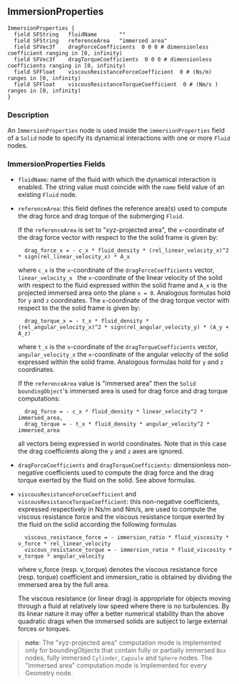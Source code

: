 ## ImmersionProperties

```
ImmersionProperties {
  field SFString   fluidName       ""
  field SFString   referenceArea   "immersed area"
  field SFVec3f    dragForceCoefficients  0 0 0 # dimensionless coefficient ranging in [0, infinity)
  field SFVec3f    dragTorqueCoefficients  0 0 0 # dimensionless coefficients ranging in [0, infinity)
  field SFFloat    viscousResistanceForceCoefficient  0 # (Ns/m) ranges in [0, infinity)
  field SFFloat    viscousResistanceTorqueCoefficient  0 # (Nm/s ) ranges in [0, infinity)
}
```

### Description

An `ImmersionProperties` node is used inside the `immersionProperties` field of
a `Solid` node to specify its dynamical interactions with one or more `Fluid`
nodes.

### ImmersionProperties Fields

- `fluidName`: name of the fluid with which the dynamical interaction is enabled.
The string value must coincide with the `name` field value of an existing
`Fluid` node.

- `referenceArea`: this field defines the reference area(s) used to compute the
drag force and drag torque of the submerging `Fluid`.

    If the `referenceArea` is set to "xyz-projected area", the `x`-coordinate of the
    drag force vector with respect to the the solid frame is given by:

        drag_force_x = - c_x * fluid_density * (rel_linear_velocity_x)^2 * sign(rel_linear_velocity_x) * A_x

    where `c_x` is the `x`-coordinate of the `dragForceCoefficients` vector,
    `linear_velocity_x ` the `x`-coordinate of the linear velocity of the solid with
    respect to the fluid expressed within the solid frame and `A_x` is the projected
    immersed area onto the plane `x = 0`. Analogous formulas hold for `y` and `z`
    coordinates.  The `x`-coordinate of the drag torque vector with respect to the
    the solid frame is given by:

        drag_torque_x = - t_x * fluid_density * (rel_angular_velocity_x)^2 * sign(rel_angular_velocity_y) * (A_y + A_z)

    where `t_x` is the `x`-coordinate of the `dragTorqueCoefficients` vector,
    `angular_velocity_x` the `x`-coordinate of the angular velocity of the solid
    expressed within the solid frame. Analogous formulas hold for `y` and `z`
    coordinates.

    If the `referenceArea` value is "immersed area" then the `Solid`
    `boundingObject`'s immersed area is used for drag force and drag torque
    computations:

        drag_force = - c_x * fluid_density * linear_velocity^2 * immersed_area,
        drag_torque = - t_x * fluid_density * angular_velocity^2 * immersed_area

    all vectors being expressed in world coordinates. Note that in this case the
    drag coefficients along the `y` and `z` axes are ignored.

- `dragForceCoefficients` and `dragTorqueCoefficients`: dimensionless non-negative
coefficients used to compute the drag force and the drag torque exerted by the
fluid on the solid. See above formulas.

- `viscousResistanceForceCoefficient` and `viscousResistanceTorqueCoefficient`:
this non-negative coefficients, expressed respectively in Ns/m and Nm/s, are
used to compute the viscous resistance force and the viscous resistance torque
exerted by the fluid on the solid according the following formulas

        viscous_resistance_force = - immersion_ratio * fluid_viscosity * v_force * rel_linear_velocity
        viscous_resistance_torque = - immersion_ratio * fluid_viscosity * v_torque * angular_velocity

    where v\_force (resp. v\_torque) denotes the viscous resistance force (resp.
    torque) coefficient and immersion\_ratio is obtained by dividing the immersed
    area by the full area.

    The viscous resistance (or linear drag) is appropriate for objects moving
    through a fluid at relatively low speed where there is no turbulences. By its
    linear nature it may offer a better numerical stability than the above quadratic
    drags when the immersed solids are subject to large external forces or torques.

> **note**: The "xyz-projected area" computation mode is implemented only for
boundingObjects that contain fully or partially immersed `Box` nodes, fully
immersed `Cylinder`, `Capsule` and `Sphere` nodes. The "immersed area"
computation mode is implemented for every Geometry node.

